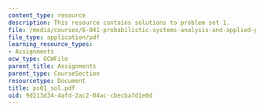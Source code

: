 ```yaml
---
content_type: resource
description: This resource contains solutions to problem set 1.
file: /media/courses/6-041-probabilistic-systems-analysis-and-applied-probability-spring-2006/9d213d344afd2ac204accbecba7d1e0d_ps01_sol.pdf
file_type: application/pdf
learning_resource_types:
- Assignments
ocw_type: OCWFile
parent_title: Assignments
parent_type: CourseSection
resourcetype: Document
title: ps01_sol.pdf
uid: 9d213d34-4afd-2ac2-04ac-cbecba7d1e0d
---
```

